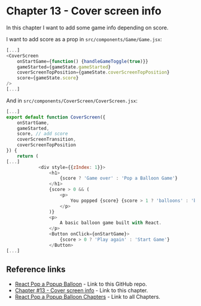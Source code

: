# Chapter 13 - Cover screen info

In this chapter I want to add some game info depending on score.

I want to add score as a prop in `src/components/Game/Game.jsx`:

```js
[...]
<CoverScreen 
    onStartGame={function() {handleGameToggle(true)}} 
    gameStarted={gameState.gameStarted}
    coverScreenTopPosition={gameState.coverScreenTopPosition}
    score={gameState.score}
/>
[...]
```

And in `src/components/CoverScreen/CoverScreen.jsx`:

```js
[...]
export default function CoverScreen({
    onStartGame, 
    gameStarted, 
    score, // add score
    coverScreenTransition,
    coverScreenTopPosition
}) {
    return (
[...]
            <div style={{zIndex: 1}}>
                <h1>
                    {score ? 'Game over' : 'Pop a Balloon Game'}
                </h1>
                {score > 0 && (
                    <p>
                        You popped {score} {score > 1 ? 'balloons' : 'balloon'}.
                    </p>
                )}
                <p>
                    A basic balloon game built with React.
                </p>
                <Button onClick={onStartGame}>
                    {score > 0 ? 'Play again' : 'Start Game'}
                </Button>
[...]
```

## Reference links

- [React Pop a Popup Balloon](https://github.com/qbreis/react-pop-a-popup-balloon/) - Link to this GitHub repo.
- [Chapter #13 - Cover screen info](https://github.com/qbreis/react-pop-a-popup-balloon/tree/main-chapter-13) - Link to this chapter.
- [React Pop a Popup Balloon Chapters](https://github.com/qbreis/react-pop-a-popup-balloon/tree/main/documentation/walkthrough) - Link to all Chapters.